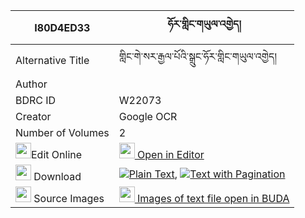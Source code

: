 |I80D4ED33|ཧོར་གླིང་གཡུལ་འགྱེད། 
| --- | --- 
|Alternative Title |གླིང་གེ་སར་རྒྱལ་པོའི་སྒྲུང་ཧོར་གླིང་གཡུལ་འགྱེད།
|Author | 
|BDRC ID | W22073
|Creator | Google OCR
|Number of Volumes| 2
|<img width="25" src="https://img.icons8.com/color/25/000000/edit-property.png">Edit Online| [<img width="25" src="https://avatars.githubusercontent.com/u/45091458?s=200&v=4"> Open in Editor](http://editor.openpecha.org/I80D4ED33)
|<img width="25" src="https://img.icons8.com/fluent/48/000000/download-2.png"/>  Download | [![](https://img.icons8.com/color/20/000000/txt.png)Plain Text](https://github.com/Openpecha/I80D4ED33/releases/download/v1/horling_yulgye_plain_I80D4ED33.zip), [![](https://img.icons8.com/color/20/000000/txt.png)Text with Pagination](https://github.com/Openpecha/I80D4ED33/releases/download/v1/horling_yulgye_pages_I80D4ED33.zip)
|<img width="25" src="https://img.icons8.com/plasticine/100/000000/pictures-folder.png"/>  Source Images | [<img width="25" src="https://library.bdrc.io/icons/BUDA-small.svg"> Images of text file open in BUDA](https://library.bdrc.io/show/bdr:W22073)